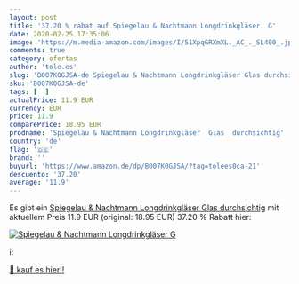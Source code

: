 ```yaml
---
layout: post
title: '37.20 % rabat auf Spiegelau & Nachtmann Longdrinkgläser  G'
date: 2020-02-25 17:35:06
image: 'https://m.media-amazon.com/images/I/51XpqGRXmXL._AC_._SL400_.jpg'
comments: true
category: ofertas
author: 'tole.es'
slug: 'B007K0GJSA-de Spiegelau & Nachtmann Longdrinkgläser Glas durchsichtig'
sku: 'B007K0GJSA-de'
tags: [  ]
actualPrice: 11.9 EUR
currency: EUR
price: 11.9
comparePrice: 18.95 EUR
prodname: 'Spiegelau & Nachtmann Longdrinkgläser  Glas  durchsichtig'
country: 'de'
flag: '🇩🇪'
brand: ''
buyurl: 'https://www.amazon.de/dp/B007K0GJSA/?tag=tolees0ca-21'
descuento: '37.20'
average: '11.9'
---
```


Es gibt ein [Spiegelau & Nachtmann Longdrinkgläser  Glas  durchsichtig](https://www.amazon.de/dp/B007K0GJSA/?tag=tolees0ca-21) mit aktuellem Preis 11.9 EUR (original: 18.95 EUR) 37.20 % Rabatt hier:

[![Spiegelau & Nachtmann Longdrinkgläser  G](https://m.media-amazon.com/images/I/51XpqGRXmXL._AC_._SL400_.jpg)](https://www.amazon.de/dp/B007K0GJSA/?tag=tolees0ca-21)

ℹ️:


[🛒 kauf es hier!!](https://www.amazon.de/dp/B007K0GJSA/?tag=tolees0ca-21)
